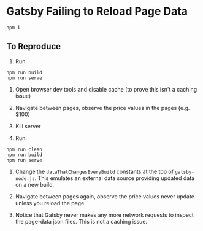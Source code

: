 # Gatsby Failing to Reload Page Data

```
npm i
```

## To Reproduce

1. Run:

```
npm run build
npm run serve
```

1. Open browser dev tools and disable cache (to prove this isn't a caching issue)

1. Navigate between pages, observe the price values in the pages (e.g. $100)

1. Kill server

1. Run:

```
npm run clean
npm run build
npm run serve
```

1. Change the `dataThatChangesEveryBuild` constants at the top of `gatsby-node.js`.
   This emulates an external data source providing updated data on a new build.

1. Navigate between pages again, observe the price values never update unless you reload the page

1. Notice that Gatsby never makes any more network requests to inspect the page-data json files. This is not a caching issue.
